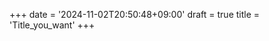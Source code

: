 +++
date = '2024-11-02T20:50:48+09:00'
draft = true
title = 'Title_you_want'
+++

<!-- 
$ hugo new --kind review content/review/$(date +%Y-%m-%d-%a).md
$ hugo new --kind review content/review/title_you_want.md
-->